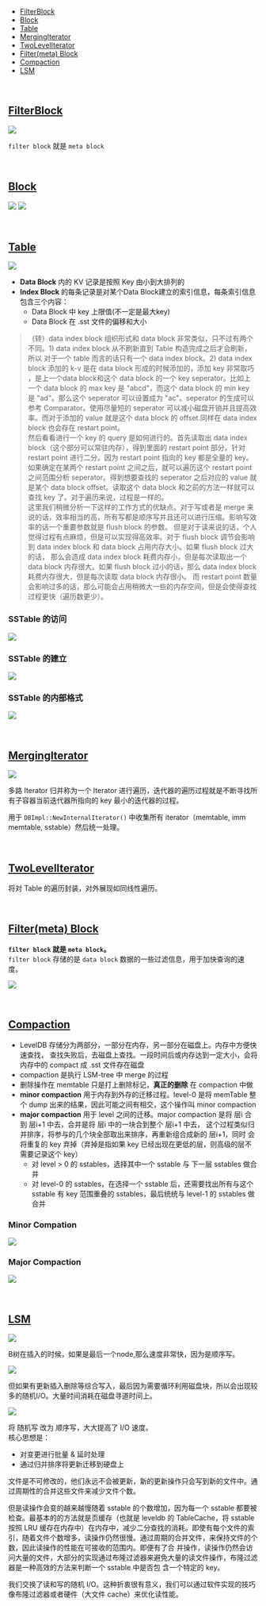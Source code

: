 
- [FilterBlock](#FilterBlock)
- [Block](#Block)
- [Table](#Table)
- [MergingIterator](#MergingIterator)
- [TwoLevelIterator](#TwoLevelIterator)
- [Filter(meta) Block](#filter_block)
- [Compaction](#Compaction)
- [LSM](#LSM)


&nbsp;   
<a id="FilterBlock"></a>
## [FilterBlock](https://github.com/rsy56640/read_and_analyse_levelDB/blob/master/architecture/SSTable/FilterBlock%20-%202018-10-03%20-%20rsy.md)
![](assets/FilterBlock_structure_10_03.png)

`filter block` 就是 `meta block`


&nbsp;   
<a id="Block"></a>
## [Block](https://github.com/rsy56640/read_and_analyse_levelDB/blob/master/architecture/SSTable/Block%20-%202018-10-02%20-%20rsy.md)
![](assets/data_block_record_11_12.png)
![](assets/Block_data_structure_10_02.png)


&nbsp;   
<a id="Table"></a>
## [Table](https://github.com/rsy56640/read_and_analyse_levelDB/blob/master/architecture/SSTable/Table%20-%202018-10-04%20-%20rsy.md)

![](assets/leveldb_sstable_structure_10_03.png)


- **Data Block** 内的 KV 记录是按照 Key 由小到大排列的
- **Index Block** 的每条记录是对某个Data Block建立的索引信息，每条索引信息包含三个内容：
  - Data Block 中 key 上限值(不一定是最大key)
  - Data Block 在 .sst 文件的偏移和大小


>（转）data index block 组织形式和 data block 非常类似，只不过有两个不同。1) data index block 从不刷新直到 Table 构造完成之后才会刷新，所以 对于一个 table 而言的话只有一个 data index block。2) data index block 添加的 k-v 是在 data block 形成的时候添加的，添加 key 非常取巧 ，是上一个data block和这个 data block 的一个 key seperator。比如上一个 data block 的 max key 是 "abcd"，而这个 data block 的 min key 是 "ad"。那么这个 seperator 可以设置成为 "ac"。seperator 的生成可以参考 Comparator。使用尽量短的 seperator 可以减小磁盘开销并且提高效率。而对于添加的 value 就是这个 data block 的 offset.同样在 data index block 也会存在 restart point。   
>然后看看进行一个 key 的 query 是如何进行的。首先读取出 data index block（这个部分可以常驻内存），得到里面的 restart point 部分。针对 restart point 进行二分。因为 restart point 指向的 key 都是全量的 key。如果确定在某两个 restart point 之间之后，就可以遍历这个 restart point 之间范围分析 seperator。得到想要查找的 seperator 之后对应的 value 就是某个 data block offset。读取这个 data block 和之前的方法一样就可以查找 key 了。对于遍历来说，过程是一样的。   
>这里我们稍微分析一下这样的工作方式的优缺点。对于写或者是 merge 来说的话，效率相当的高，所有写都是顺序写并且还可以进行压缩。影响写效率的话一个重要参数就是 flush block 的参数。 但是对于读来说的话，个人觉得过程有点麻烦，但是可以实现得高效率。对于 flush block 调节会影响到 data index block 和 data block 占用内存大小。如果 flush block 过大的话， 那么会造成 data index block 耗费内存小，但是每次读取出一个 data block 内存很大。如果 flush block 过小的话，那么 data index block 耗费内存很大，但是每次读取 data block 内存很小。 而 restart point 数量会影响过多的话，那么可能会占用稍微大一些的内存空间，但是会使得查找过程更快（遍历数更少）。   

### SSTable 的访问
![](assets/SSTable_access_10_07.jpg)


### SSTable 的建立
![](assets/SSTable_build_10_07.jpg)


### SSTable 的内部格式
![](assets/SSTable_format_10_07.jpg)


&nbsp;   
<a id="MergingIterator"></a>
## [MergingIterator](https://github.com/rsy56640/read_and_analyse_levelDB/blob/master/architecture/SSTable/MergingIterator%20-%202018-10-05%20-%20rsy.md)

![](assets/MergingIterator_children_10_05.png)

多路 Iterator 归并称为一个 Iterator 进行遍历，迭代器的遍历过程就是不断寻找所有子容器当前迭代器所指向的 key 最小的迭代器的过程。

用于 `DBImpl::NewInternalIterator()` 中收集所有 iterator（memtable, imm memtable, sstable）然后统一处理。


&nbsp;   
<a id="TwoLevelIterator"></a>
## [TwoLevelIterator](https://github.com/rsy56640/read_and_analyse_levelDB/blob/master/architecture/SSTable/TwoLevelIterator%20-%202018-10-03%20-%20rsy.md)

将对 Table 的遍历封装，对外展现如同线性遍历。


&nbsp;   
<a id="filter_block"></a>
## [Filter(meta) Block](https://github.com/rsy56640/read_and_analyse_levelDB/blob/master/architecture/SSTable/FilterBlock%20-%202018-10-03%20-%20rsy.md)

**`filter block` 就是 `meta block`。**    
`filter block` 存储的是 `data block` 数据的一些过滤信息，用于加快查询的速度。

![](assets/Filter_Block_structure_10_03.png)


&nbsp;   
<a id="Compaction"></a>
## [Compaction](https://github.com/rsy56640/read_and_analyse_levelDB/blob/master/architecture/SSTable/Compaction%20-%202018-10-05%20-%20rsy.md)

- LevelDB 存储分为两部分，一部分在内存，另一部分在磁盘上。内存中方便快速查找， 查找失败后，去磁盘上查找。一段时间后或内存达到一定大小，会将内存中的 compact 成 .sst 文件存在磁盘
- compaction 是执行 LSM-tree 中 merge 的过程
- 删除操作在 memtable 只是打上删除标记，**真正的删除** 在 compaction 中做
- **minor compaction** 用于内存到外存的迁移过程。level-0 是将 memTable 整个 dump 出来的结果，因此可能之间有相交，这个操作叫 minor compaction
- **major compaction** 用于 level 之间的迁移。major compaction 是将 层i 合到 层i+1 中去，合并是将 层i 中的一块合到整个 层i+1 中去， 这个过程类似归并排序，将参与的几个块全部取出来排序，再重新组合成新的 层i+1，同时 会将重复的 key 弃掉（弃掉是指如果 key 已经出现在更低的层，则高级的层不需要记录这个 key）
  - 对 level > 0 的 sstables，选择其中一个 sstable 与 下一层 sstables 做合并
  - 对 level-0 的 sstables，在选择一个 sstable 后，还需要找出所有与这个 sstable 有 key 范围重叠的 sstables，最后统统与 level-1 的 sstables 做合并

### Minor Compation

![](assets/Minor_Compaction_10_05.png) 

### Major Compaction

![](assets/Major_Compaction_10_05.png)


&nbsp;   
<a id="LSM"></a>
## [LSM](https://github.com/rsy56640/read_and_analyse_levelDB/blob/master/architecture/SSTable/LSM%20-%202018-10-06%20-%20rsy.md)

![](assets/LSM_Btree_sequential_insert_10_06.png)

B树在插入的时候，如果是最后一个node,那么速度非常快，因为是顺序写。

![](assets/LSM_Btree_random_insert_10_06.png)

但如果有更新插入删除等综合写入，最后因为需要循环利用磁盘块，所以会出现较多的随机I/O。大量时间消耗在磁盘寻道时间上。

![](assets/LSM_Btree_ranged_query_10_06.png)

将 随机写 改为 顺序写，大大提高了 I/O 速度。   
核心思想是：

- 对变更进行批量 & 延时处理
- 通过归并排序将更新迁移到硬盘上

文件是不可修改的，他们永远不会被更新，新的更新操作只会写到新的文件中。通过周期性的合并这些文件来减少文件个数。   

但是读操作会变的越来越慢随着 sstable 的个数增加，因为每一个 sstable 都要被检查。最基本的的方法就是页缓存（也就是 leveldb 的 TableCache，将 sstable 按照 LRU 缓存在内存中）在内存中，减少二分查找的消耗。即使有每个文件的索引，随着文件个数增多，读操作仍然很慢。通过周期的合并文件，来保持文件的个数，因此读操作的性能在可接收的范围内。即便有了合 并操作，读操作仍然会访问大量的文件，大部分的实现通过布隆过滤器来避免大量的读文件操作，布隆过滤器是一种高效的方法来判断一个 sstable 中是否包 含一个特定的 key。

我们交换了读和写的随机 I/O。这种折衷很有意义，我们可以通过软件实现的技巧像布隆过滤器或者硬件（大文件 cache）来优化读性能。


&nbsp;   
<a id=""></a>
## []()




